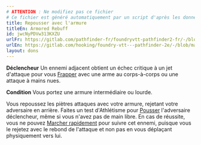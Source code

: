 ```yaml
---
# ATTENTION : Ne modifiez pas ce fichier
# Ce fichier est généré automatiquement par un script d'après les données du module Foundry VTT officiel et de sa traduction
title: Repousser avec l'armure
titleEn: Armored Rebuff
id: jwcNyPDVw313KXZU
urlFr: https://gitlab.com/pathfinder-fr/foundryvtt-pathfinder2-fr/-/blob/master/data/feats/jwcNyPDVw313KXZU.htm
urlEn: https://gitlab.com/hooking/foundry-vtt---pathfinder-2e/-/blob/master/packs/data/feats.db/armored-rebuff.json
layout: dons
---
```

**Déclencheur** Un ennemi adjacent obtient un échec critique à un jet d'attaque pour vous [Frapper](../actions/frapper.html) avec une arme au corps-à-corps ou une attaque à mains nues.

**Condition** Vous portez une armure intermédiaire ou lourde.

Vous repoussez les piètres attaques avec votre armure, rejetant votre adversaire en arrière. Faites un test d'Athlétisme pour [Pousser](../actions/pousser.html) l'adversaire déclencheur, même si vous n'avez pas de main libre. En cas de réussite, vous ne pouvez [Marcher rapidement](../actions/marcher-rapidement.html) pour suivre cet ennemi, puisque vous le rejetez avec le rebond de l'attaque et non pas en vous déplaçant physiquement vers lui.
